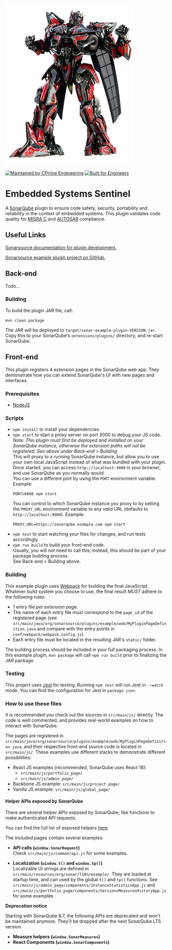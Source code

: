 <img src=".assets/sentinel-prime.png" width="400" />

[![Maintained by CPrime Engineering](https://img.shields.io/badge/maintained%20by-cprime%20engineering-ED1846)](https://cprime.com/) 
[![Built for Engineers](https://img.shields.io/badge/project-embedded%20systems%20sentinel-ED1846)](https://github.com/cprimeinc)

# Embedded Systems Sentinel
A [SonarQube](https://www.sonarqube.org/) plugin to ensure code safety, security, portability and reliability in the context of embedded systems. This plugin validates code quality for [MISRA C](https://en.wikipedia.org/wiki/MISRA_C) and [AUTOSAR](https://www.autosar.org/) compliance.

## Useful Links

[Sonarsource documentation for plugin development.](https://docs.sonarqube.org/latest/extend/developing-plugin/)

[Sonarsource example plugin project on GitHub.](https://github.com/SonarSource/sonar-custom-plugin-example)

Back-end
--------

Todo...

### Building

To build the plugin JAR file, call:

```
mvn clean package
```

The JAR will be deployed to `target/sonar-example-plugin-VERSION.jar`. Copy this to your SonarQube's `extensions/plugins/` directory, and re-start SonarQube.

Front-end
---------

This plugin registers 4 extension pages in the SonarQube web app. They demonstrate how you can extend SonarQube's UI with new pages and interfaces.

### Prerequisites

* [NodeJS](https://nodejs.org/en/)

### Scripts

* `npm install` to install your dependencies.
* `npm start` to start a proxy server on port 3000 to debug your JS code.  
  *Note: This plugin must first be deployed and installed on your SonarQube instance, otherwise the extension paths will not be registered. See above under Back-end > Building*  
  This will proxy to a running SonarQube instance, but allow you to use your own local JavaScript instead of what was bundled with your plugin. Once started, you can access `http://localhost:3000` in your browser, and use SonarQube as you normally would.  
  You can use a different port by using the `PORT` environment variable. Example:  
  ```
  PORT=6060 npm start
  ```
  You can control to which SonarQube instance you proxy to by setting the `PROXY_URL` environment variable to any valid URL (defaults to `http://localhost:9000`). Example:  
  ```
  PROXY_URL=https://sonarqube.example.com npm start
  ```
* `npm test` to start watching your files for changes, and run tests accordingly.
* `npm run build` to build your front-end code.  
  Usually, you will not need to call this; instead, this should be part of your package building process.  
  See Back-end > Building above.

### Building

This example plugin uses [Webpack](https://webpack.js.org/) for building the final JavaScript. Whatever build system you choose to use, the final result *MUST* adhere to the following rules:

* 1 entry file *per extension page*.
* The name of each entry file must correspond to the `page_id` of the registered page (see `src/main/java/org/sonarsource/plugins/example/web/MyPluginPageDefinition.java` and compare with the entry points in `conf/webpack/webpack.config.js`).
* Each entry file must be located in the resulting JAR's `static/` folder.

The building process should be included in your full packaging process. In this example plugin, `mvn package` will call `npm run build` prior to finalizing the JAR package.

### Testing

This project uses [Jest](https://jestjs.io/) for testing. Running `npm test` will run Jest in `--watch` mode. You can find the configuration for Jest in `package.json`.

### How to use these files

It is recommended you check out the sources in `src/main/js/` directly. The code is well commented, and provides real-world examples on how to interact with SonarQube.

The pages are registered in `src/main/java/org/sonarsource/plugins/example/web/MyPluginPageDefinition.java`, and their respective front-end source code is located in `src/main/js/`. These examples use different stacks to demonstrate different possibilities:

* React JS examples (recommended, SonarQube uses React 16):
  * `src/main/js/portfolio_page/`
  * `src/main/js/admin_page/`
* Backbone JS example: `src/main/js/project_page/`
* Vanilla JS example: `src/main/js/global_page/`

#### Helper APIs exposed by SonarQube

There are several helper APIs exposed by SonarQube, like functions to make authenticated API requests.

You can find the full list of exposed helpers [here](https://github.com/SonarSource/sonarqube/blob/master/server/sonar-web/src/main/js/app/components/extensions/exposeLibraries.ts).

The included pages contain several examples:

* **API calls (`window.SonarRequest`)**  
  Check `src/main/js/common/api.js` for some examples.

* **Localization (`window.t()` and `window.tp()`)**  
  Localizable UI strings are defined in `src/main/resources/org/sonar/l10n/example/`. They are loaded at startup time, and can used by the global `t()` and `tp()` functions. See `src/main/js/admin_page/components/InstanceStatisticsApp.js` and `src/main/js/portfolio_page/components/VersionsMeasuresHistoryApp.js` for some examples. 

**Deprecation notice**

Starting with SonarQube 8.7, the following APIs are deprecated and won't be maintained anymore. They'll be dropped after the next SonarQube LTS version.

* **Measure helpers (`window.SonarMeasures`)**
* **React Components (`window.SonarComponents`)**
